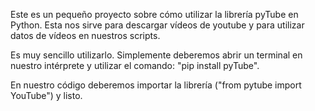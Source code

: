 Este es un pequeño proyecto sobre cómo utilizar la librería pyTube en Python.
Esta nos sirve para descargar vídeos de youtube y para utilizar datos de vídeos en nuestros scripts.

Es muy sencillo utilizarlo. Simplemente deberemos abrir un terminal en nuestro intérprete y utilizar el comando: "pip install pyTube".

En nuestro código deberemos importar la librería ("from pytube import YouTube") y listo.
